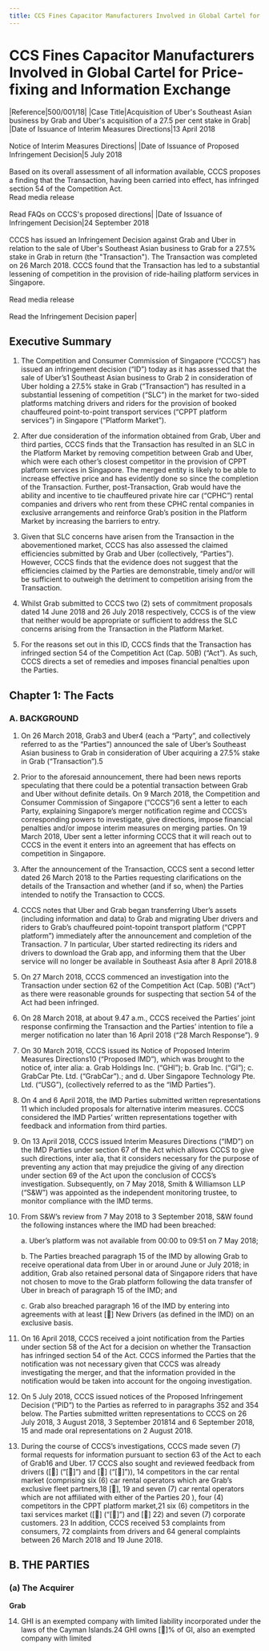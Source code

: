 ```yaml
---
title: CCS Fines Capacitor Manufacturers Involved in Global Cartel for Price-fixing and Information Exchange
---
```


# CCS Fines Capacitor Manufacturers Involved in Global Cartel for Price-fixing and Information Exchange

|Reference|500/001/18|
|Case Title|Acquisition of Uber's Southeast Asian business by Grab and Uber's acquisition of a 27.5 per cent stake in Grab|
|Date of Issuance of Interim Measures Directions|13 April 2018 <br><br> Notice of Interim Measures Directions|
|Date of Issuance of Proposed Infringement Decision|5 July 2018 <br><br> Based on its overall assessment of all information available, CCCS proposes a finding that the Transaction, having been carried into effect, has infringed section 54 of the Competition Act. <br> Read media release <br><br> Read FAQs on CCCS's proposed directions|
|Date of Issuance of Infringement Decision|24 September 2018 <br><br> CCCS has issued an Infringement Decision against Grab and Uber in relation to the sale of Uber's Southeast Asian business to Grab for a 27.5% stake in Grab in return (the "Transaction"). The Transaction was completed on 26 March 2018. CCCS found that the Transaction has led to a substantial lessening of competition in the provision of ride-hailing platform services in Singapore. <br><br> Read media release <br><br> Read the Infringement Decision paper|

## Executive Summary

1. The Competition and Consumer Commission of Singapore (“CCCS”) has issued an infringement decision (“ID”) today as it has assessed that the sale of Uber’s1 Southeast Asian business to Grab 2 in consideration of Uber holding a 27.5% stake in Grab (“Transaction”) has resulted in a substantial lessening of competition (“SLC”) in the market for two-sided platforms matching drivers and riders for the provision of booked chauffeured point-to-point transport services (“CPPT platform services”) in Singapore (“Platform Market”). 

2. After due consideration of the information obtained from Grab, Uber and third parties, CCCS finds that the Transaction has resulted in an SLC in the Platform Market by removing competition between Grab and Uber, which were each other’s closest competitor in the provision of CPPT platform services in Singapore. The merged entity is likely to be able to increase effective price and has evidently done so since the completion of the Transaction. Further, post-Transaction, Grab would have the ability and incentive to tie chauffeured private hire car (“CPHC”) rental companies and drivers who rent from these CPHC rental companies in exclusive arrangements and reinforce Grab’s position in the Platform Market by increasing the barriers to entry. 

3. Given that SLC concerns have arisen from the Transaction in the abovementioned market, CCCS has also assessed the claimed efficiencies submitted by Grab and Uber (collectively, “Parties”). However, CCCS finds that the evidence does not suggest that the efficiencies claimed by the Parties are demonstrable, timely and/or will be sufficient to outweigh the detriment to competition arising from the Transaction. 

4. Whilst Grab submitted to CCCS two (2) sets of commitment proposals dated 14 June 2018 and 26 July 2018 respectively, CCCS is of the view that neither would be appropriate or sufficient to address the SLC concerns arising from the Transaction in the Platform Market. 

5. For the reasons set out in this ID, CCCS finds that the Transaction has infringed section 54 of the Competition Act (Cap. 50B) (“Act”). As such, CCCS directs a set of remedies and imposes financial penalties upon the Parties.

## Chapter 1: The Facts

### A. BACKGROUND

1. On 26 March 2018, Grab3 and Uber4 (each a “Party”, and collectively referred to as the “Parties”) announced the sale of Uber’s Southeast Asian business to Grab in consideration of Uber acquiring a 27.5% stake in Grab (“Transaction”).5 

2. Prior to the aforesaid announcement, there had been news reports speculating that there could be a potential transaction between Grab and Uber without definite details. On 9 March 2018, the Competition and Consumer Commission of Singapore (“CCCS”)6 sent a letter to each Party, explaining Singapore’s merger notification regime and CCCS’s corresponding powers to investigate, give directions, impose financial penalties and/or impose interim measures on merging parties. On 19 March 2018, Uber sent a letter informing CCCS that it will reach out to CCCS in the event it enters into an agreement that has effects on competition in Singapore. 

3. After the announcement of the Transaction, CCCS sent a second letter dated 26 March 2018 to the Parties requesting clarifications on the details of the Transaction and whether (and if so, when) the Parties intended to notify the Transaction to CCCS. 

4. CCCS notes that Uber and Grab began transferring Uber’s assets (including information and data) to Grab and migrating Uber drivers and riders to Grab’s chauffeured point-topoint transport platform (“CPPT platform”) immediately after the announcement and completion of the Transaction. 7 In particular, Uber started redirecting its riders and drivers to download the Grab app, and informing them that the Uber service will no longer be available in Southeast Asia after 8 April 2018.8 

5. On 27 March 2018, CCCS commenced an investigation into the Transaction under section 62 of the Competition Act (Cap. 50B) (“Act”) as there were reasonable grounds for suspecting that section 54 of the Act had been infringed. 

6. On 28 March 2018, at about 9.47 a.m., CCCS received the Parties’ joint response confirming the Transaction and the Parties’ intention to file a merger notification no later than 16 April 2018 (“28 March Response”). 9 

7. On 30 March 2018, CCCS issued its Notice of Proposed Interim Measures Directions10 (“Proposed IMD”), which was brought to the notice of, inter alia: a. Grab Holdings Inc. (“GHI”); b. Grab Inc. (“GI”); c. GrabCar Pte. Ltd. (“GrabCar”).; and d. Uber Singapore Technology Pte. Ltd. (“USG”), (collectively referred to as the “IMD Parties”). 

8. On 4 and 6 April 2018, the IMD Parties submitted written representations 11 which included proposals for alternative interim measures. CCCS considered the IMD Parties’ written representations together with feedback and information from third parties. 

9. On 13 April 2018, CCCS issued Interim Measures Directions (“IMD”) on the IMD Parties under section 67 of the Act which allows CCCS to give such directions, inter alia, that it considers necessary for the purpose of preventing any action that may prejudice the giving of any direction under section 69 of the Act upon the conclusion of CCCS’s investigation. Subsequently, on 7 May 2018, Smith & Williamson LLP (“S&W”) was appointed as the independent monitoring trustee, to monitor compliance with the IMD terms. 

10. From S&W’s review from 7 May 2018 to 3 September 2018, S&W found the following instances where the IMD had been breached: 
	
	a. Uber’s platform was not available from 00:00 to 09:51 on 7 May 2018; 

	b. The Parties breached paragraph 15 of the IMD by allowing Grab to receive operational data from Uber in or around June or July 2018; in addition, Grab also retained personal data of Singapore riders that have not chosen to move to the Grab platform following the data transfer of Uber in breach of paragraph 15 of the IMD; and 

	c. Grab also breached paragraph 16 of the IMD by entering into agreements with at least [] New Drivers (as defined in the IMD) on an exclusive basis. 

11. On 16 April 2018, CCCS received a joint notification from the Parties under section 58 of the Act for a decision on whether the Transaction has infringed section 54 of the Act. CCCS informed the Parties that the notification was not necessary given that CCCS was already investigating the merger, and that the information provided in the notification would be taken into account for the ongoing investigation.

12. On 5 July 2018, CCCS issued notices of the Proposed Infringement Decision (“PID”) to the Parties as referred to in paragraphs 352 and 354 below. The Parties submitted written representations to CCCS on 26 July 2018, 3 August 2018, 3 September 201814 and 6 September 2018, 15 and made oral representations on 2 August 2018.

13. During the course of CCCS’s investigations, CCCS made seven (7) formal requests for information pursuant to section 63 of the Act to each of Grab16 and Uber. 17 CCCS also sought and reviewed feedback from drivers ([] (“[]”) and [] (“[]”)), 14 competitors in the car rental market (comprising six (6) car rental operators which are Grab’s exclusive fleet partners,18 [], 19 and seven (7) car rental operators which are not affiliated with either of the Parties 20 ), four (4) competitors in the CPPT platform market,21 six (6) competitors in the taxi services market ([] (“[]”) and [] 22) and seven (7) corporate customers. 23 In addition, CCCS received 53 complaints from consumers, 72 complaints from drivers and 64 general complaints between 26 March 2018 and 19 June 2018.

## B. THE PARTIES

### (a) The Acquirer

**Grab**

14. GHI is an exempted company with limited liability incorporated under the laws of the Cayman Islands.24 GHI owns []% of GI, also an exempted company with limited